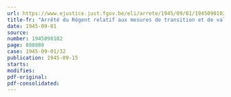 ```yaml
---
url: https://www.ejustice.just.fgov.be/eli/arrete/1945/09/01/1945090102/justel
title-fr: "Arrêté du Régent relatif aux mesures de transition et de validation ainsi qu'au règlement des effets acquis et des recours, en ce qui concerne les arrêtés qui, de façon expresse ou tacite, ont modifié des dispositions de la loi provinciale, de la loi communale ou de la loi organique de l'assistance ou ont dérogé à des dispositions de ces lois"
date: 1945-09-01
source:
number: 1945090102
page: 888888
case: 1945-09-01/32
publication: 1945-09-15
starts:
modifies:
pdf-original:
pdf-consolidated:
---
```


